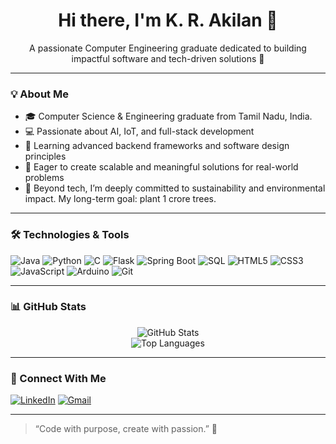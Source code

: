 <h1 align="center">Hi there, I'm K. R. Akilan 👋</h1>

<p align="center">
  A passionate Computer Engineering graduate dedicated to building impactful software and tech-driven solutions 🌱
</p>

---

### 💡 About Me

- 🎓 Computer Science & Engineering graduate from Tamil Nadu, India.
- 💻 Passionate about AI, IoT, and full-stack development
- 🌱 Learning advanced backend frameworks and software design principles
- 🚀 Eager to create scalable and meaningful solutions for real-world problems
- 🌱 Beyond tech, I’m deeply committed to sustainability and environmental impact. My long-term goal: plant 1 crore trees.

---

### 🛠️ Technologies & Tools

![Java](https://img.shields.io/badge/Java-ED8B00?style=for-the-badge&logo=java&logoColor=white)
![Python](https://img.shields.io/badge/Python-3776AB?style=for-the-badge&logo=python&logoColor=white)
![C](https://img.shields.io/badge/C-00599C?style=for-the-badge&logo=c&logoColor=white)
![Flask](https://img.shields.io/badge/Flask-black?style=for-the-badge&logo=flask)
![Spring Boot](https://img.shields.io/badge/Spring%20Boot-6DB33F?style=for-the-badge&logo=spring-boot&logoColor=white)
![SQL](https://img.shields.io/badge/SQL-4479A1?style=for-the-badge&logo=mysql&logoColor=white)
![HTML5](https://img.shields.io/badge/HTML5-E34F26?style=for-the-badge&logo=html5&logoColor=white)
![CSS3](https://img.shields.io/badge/CSS3-1572B6?style=for-the-badge&logo=css3&logoColor=white)
![JavaScript](https://img.shields.io/badge/JavaScript-F7DF1E?style=for-the-badge&logo=javascript&logoColor=black)
![Arduino](https://img.shields.io/badge/Arduino-00979D?style=for-the-badge&logo=arduino&logoColor=white)
![Git](https://img.shields.io/badge/Git-F05032?style=for-the-badge&logo=git&logoColor=white)

---

### 📊 GitHub Stats

<p align="center">
  <img src="https://github-readme-stats.vercel.app/api?username=Akilan13kr&show_icons=true&theme=radical" alt="GitHub Stats" />
  <br/>
  <img src="https://github-readme-stats.vercel.app/api/top-langs/?username=Akilan13kr&layout=compact&theme=radical" alt="Top Languages" />
</p>

---

### 🤝 Connect With Me

[![LinkedIn](https://img.shields.io/badge/LinkedIn-blue?style=for-the-badge&logo=linkedin)](https://www.linkedin.com/in/akilan-k-r/)
[![Gmail](https://img.shields.io/badge/Gmail-D14836?style=for-the-badge&logo=gmail&logoColor=white)](mailto:akilan13kr@gmail.com)

---

> “Code with purpose, create with passion.” 🚀
